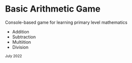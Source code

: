 # Basic Arithmetic Game
Console-based game for learning primary level mathematics

<ul>
  <li>Addition</li>
  <li>Subtraction</li>
  <li>Multiition</li>
  <li>Division</li>
</ul>

<sub>July 2022</sub>
